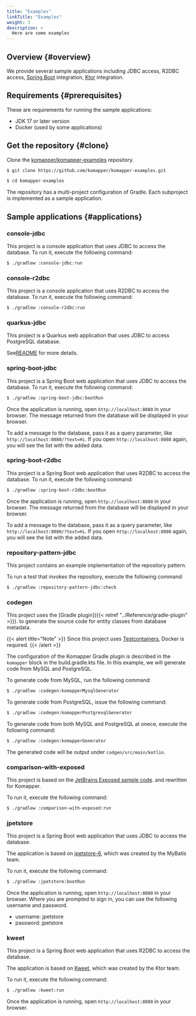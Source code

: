 ```yaml
---
title: "Examples"
linkTitle: "Examples"
weight: 3
description: >
  Here are some examples
---
```


## Overview {#overview}

We provide several sample applications including JDBC access, R2DBC access, 
[Spring Boot](https://spring.io/projects/spring-boot) integration, 
[Ktor](https://ktor.io/) integration.

## Requirements {#prerequisites}

These are requirements for running the sample applications:

- JDK 17 or later version
- Docker (used by some applications)

## Get the repository {#clone}

Clone the [komapper/komapper-examples](https://github.com/komapper/komapper-examples) repository.

```sh
$ git clone https://github.com/komapper/komapper-examples.git
```

```sh
$ cd komapper-examples
```

The repository has a multi-project configuration of Gradle.
Each subproject is implemented as a sample application.

## Sample applications {#applications}

### console-jdbc

This project is a console application that uses JDBC to access the database.
To run it, execute the following command:

```sh
$ ./gradlew :console-jdbc:run
```

### console-r2dbc

This project is a console application that uses R2DBC to access the database.
To run it, execute the following command:

```sh
$ ./gradlew :console-r2dbc:run
```

### quarkus-jdbc

This project is a Quarkus web application that uses JDBC to access PostgreSQL database.

See[README](https://github.com/komapper/komapper-examples/blob/main/quarkus-jdbc/README.md) for more details.

### spring-boot-jdbc

This project is a Spring Boot web application that uses JDBC to access the database.
To run it, execute the following command:

```sh
$ ./gradlew :spring-boot-jdbc:bootRun
````

Once the application is running, open `http://localhost:8080` in your browser.
The message returned from the database will be displayed in your browser.

To add a message to the database, pass it as a query parameter, like `http://localhost:8080/?text=Hi`.
If you open `http://localhost:8080` again, you will see the list with the added data.

### spring-boot-r2dbc

This project is a Spring Boot web application that uses R2DBC to access the database.
To run it, execute the following command:

```sh
$ ./gradlew :spring-boot-r2dbc:bootRun
````

Once the application is running, open `http://localhost:8080` in your browser.
The message returned from the database will be displayed in your browser.

To add a message to the database, pass it as a query parameter, like `http://localhost:8080/?text=Hi`.
If you open `http://localhost:8080` again, you will see the list with the added data.

### repository-pattern-jdbc

This project contains an example implementation of the repository pattern.

To run a test that invokes the repository, execute the following command:

```sh
$ ./gradlew :repository-pattern-jdbc:check
```

### codegen

This project uses the [Gradle plugin]({{< relref "../Reference/gradle-plugin" >}}).
to generate the source code for entity classes from database metadata.

{{< alert title="Note" >}}
Since this project uses [Testcontainers](https://www.testcontainers.org/),
Docker is required.
{{< /alert >}}

The configuration of the Komapper Gradle plugin is described in the `komapper` block in the build.gradle.kts file.
In this example, we will generate code from MySQL and PostgreSQL.

To generate code from MySQL, run the following command:

```sh
$ ./gradlew :codegen:komapperMysqlGenerator
```

To generate code from PostgreSQL, issue the following command:

```sh
$ ./gradlew :codegen:komapperPostgresqlGenerator
```

To generate code from both MySQL and PostgreSQL at onece, execute the following command:

```sh
$ ./gradlew :codegen:komapperGenerator
```

The generated code will be output under `codgen/src/main/kotlin`.

### comparison-with-exposed

This project is based on the [JetBrains Exposed sample code](https://github.com/JetBrains/Exposed#sql-dsl).
and rewritten for Komapper.

To run it, execute the following command:

```sh
$ ./gradlew :comparison-with-exposed:run
```

### jpetstore

This project is a Spring Boot web application that uses JDBC to access the database.

The application is based on [jpetstore-6](https://github.com/mybatis/jpetstore-6),
which was created by the MyBatis team.

To run it, execute the following command:

```sh
$ ./gradlew :jpetstore:bootRun
````

Once the application is running, open `http://localhost:8080` in your browser.
Where you are prompted to sign in, you can use the following username and password.

- username: jpetstore
- password: jpetstore

### kweet

This project is a Spring Boot web application that uses R2DBC to access the database.

The application is based on [Kweet](https://github.com/ktorio/ktor-samples/tree/main/kweet),
which was created by the Ktor team.

To run it, execute the following command:

```sh
$ ./gradlew :kweet:run
````

Once the application is running, open `http://localhost:8080` in your browser.
